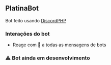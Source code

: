 ## PlatinaBot

Bot feito usando [DiscordPHP](https://github.com/discord-php/DiscordPHP)

### Interações do bot

- Reage com 🖕 a todas as mensagens de bots

### ⚠ Bot ainda em desenvolvimento